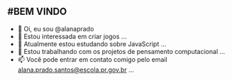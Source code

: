 #BEM VINDO 
---
- 👋 Oi, eu sou @alanaprado
- 👀 Estou interessada em criar jogos ...
- 🌱 Atualmente estou estudando sobre JavaScript ...
- 💞️ Estou trabalhando com os projetos de pensamento computacional ...
- 📫 Você pode entrar em contato comigo pelo email alana.prado.santos@escola.pr.gov.br ...

<!---
alanaprado/alanaprado is a ✨ special ✨ repository because its `README.md` (this file) appears on your GitHub profile.
You can click the Preview link to take a look at your changes.
--->
